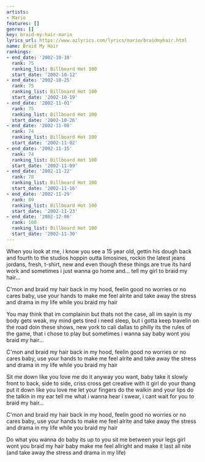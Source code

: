 ```yaml
---
artists:
- Mario
features: []
genres: []
key: braid-my-hair-mario
lyrics_url: https://www.azlyrics.com/lyrics/mario/braidmyhair.html
name: Braid My Hair
rankings:
- end_date: '2002-10-18'
  rank: 75
  ranking_list: Billboard Hot 100
  start_date: '2002-10-12'
- end_date: '2002-10-25'
  rank: 75
  ranking_list: Billboard Hot 100
  start_date: '2002-10-19'
- end_date: '2002-11-01'
  rank: 75
  ranking_list: Billboard Hot 100
  start_date: '2002-10-26'
- end_date: '2002-11-08'
  rank: 74
  ranking_list: Billboard Hot 100
  start_date: '2002-11-02'
- end_date: '2002-11-15'
  rank: 74
  ranking_list: Billboard Hot 100
  start_date: '2002-11-09'
- end_date: '2002-11-22'
  rank: 78
  ranking_list: Billboard Hot 100
  start_date: '2002-11-16'
- end_date: '2002-11-29'
  rank: 89
  ranking_list: Billboard Hot 100
  start_date: '2002-11-23'
- end_date: '2002-12-06'
  rank: 100
  ranking_list: Billboard Hot 100
  start_date: '2002-11-30'
---
```


When you look at me, i know you see
a 15 year old, gettin his dough
back and fourth to the studios
hoppin outta limosines, rockin the latest jeans
jordans, fresh, t-shirt, new
and even though these things are true
its hard work and sometimes i just wanna go home and...
tell my girl to braid my hair...


C'mon and braid my hair
back in my hood, feelin good
no worries or no cares
baby, use your hands to make me feel alrite
and take away the stress and drama in my life
while you braid my hair

You may think that im complainin
but thats not the case, all im sayin
is my body gets weak, my mind gets tired
i need sleep, but i gotta keep travelin on the road
doin these shows, new york to cali
dallas to philly
its the rules of the game, that i chose to play
but sometimes i wanna say
baby wont you braid my hair...


C'mon and braid my hair
back in my hood, feelin good
no worries or no cares
baby, use your hands to make me feel alrite
and take away the stress and drama in my life
while you braid my hair

Sit me down like you love me
do it anyway you want, baby take it slowly
front to back, side to side, criss cross
get creative with it girl do your thang
put it down like you love me
let your fingers do the walkin 
and your lips do the talkin in my ear
tell me what i wanna hear
i swear, i cant wait for you to braid my hair...


C'mon and braid my hair
back in my hood, feelin good
no worries or no cares
baby, use your hands to make me feel alrite
and take away the stress and drama in my life
while you braid my hair

Do what you wanna do
baby its up to you
sit me between your legs
girl wont you braid my hair
baby make me feel allright
and make it last all nite
(and take away the stress and drama in my life)



